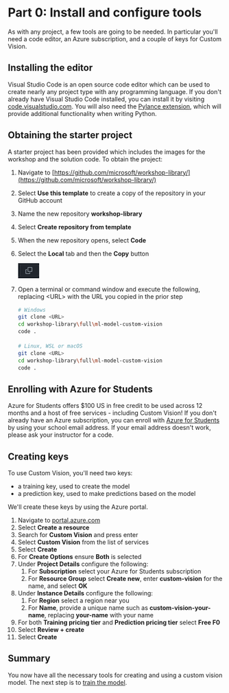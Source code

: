 # Part 0: Install and configure tools

As with any project, a few tools are going to be needed. In particular you'll need a code editor, an Azure subscription, and a couple of keys for Custom Vision.

## Installing the editor

Visual Studio Code is an open source code editor which can be used to create nearly any project type with any programming language. If you don't already have Visual Studio Code installed, you can install it by visiting [code.visualstudio.com](https://code.visualstudio.com). You will also need the [Pylance extension](https://marketplace.visualstudio.com/items?itemName=ms-python.vscode-pylance), which will provide additional functionality when writing Python.

## Obtaining the starter project

A starter project has been provided which includes the images for the workshop and the solution code. To obtain the project:

1. Navigate to [https://github.com/microsoft/workshop-library/](https://github.com/microsoft/workshop-library/)
1. Select **Use this template** to create a copy of the repository in your GitHub account
1. Name the new repository **workshop-library**
1. Select **Create repository from template**
1. When the new repository opens, select **Code**
1. Select the **Local** tab and then the **Copy** button

    ![Copy icon](./images/copy.png)

1. Open a terminal or command window and execute the following, replacing \<URL\> with the URL you copied in the prior step

    ```bash
    # Windows
    git clone <URL>
    cd workshop-library\full\ml-model-custom-vision
    code .

    # Linux, WSL or macOS
    git clone <URL>
    cd workshop-library\full\ml-model-custom-vision
    code .
    ```

## Enrolling with Azure for Students

Azure for Students offers $100 US in free credit to be used across 12 months and a host of free services - including Custom Vision! If you don't already have an Azure subscription, you can enroll with [Azure for Students](https://azure.microsoft.com/free/students) by using your school email address. If your email address doesn't work, please ask your instructor for a code.

## Creating keys

To use Custom Vision, you'll need two keys:

- a training key, used to create the model
- a prediction key, used to make predictions based on the model

We'll create these keys by using the Azure portal.

1. Navigate to [portal.azure.com](https://portal.azure.com)
1. Select **Create a resource**
1. Search for **Custom Vision** and press enter
1. Select **Custom Vision** from the list of services
1. Select **Create**
1. For **Create Options** ensure **Both** is selected
1. Under **Project Details** configure the following:
    1. For **Subscription** select your Azure for Students subscription
    1. For **Resource Group** select **Create new**, enter **custom-vision** for the name, and select **OK**
1. Under **Instance Details** configure the following:
    1. For **Region** select a region near you
    1. For **Name**, provide a unique name such as **custom-vision-your-name**, replacing **your-name** with your name
1. For both **Training pricing tier** and **Prediction pricing tier** select **Free F0**
1. Select **Review + create**
1. Select **Create**

## Summary

You now have all the necessary tools for creating and using a custom vision model. The next step is to [train the model](./train.md).

